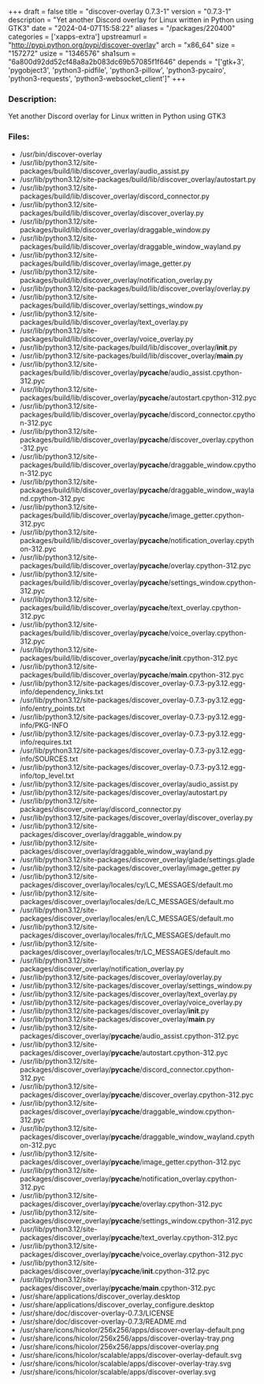 +++
draft = false
title = "discover-overlay 0.7.3-1"
version = "0.7.3-1"
description = "Yet another Discord overlay for Linux written in Python using GTK3"
date = "2024-04-07T15:58:22"
aliases = "/packages/220400"
categories = ['xapps-extra']
upstreamurl = "http://pypi.python.org/pypi/discover-overlay"
arch = "x86_64"
size = "157272"
usize = "1346576"
sha1sum = "6a800d92dd52cf48a8a2b083dc69b57085f1f646"
depends = "['gtk+3', 'pygobject3', 'python3-pidfile', 'python3-pillow', 'python3-pycairo', 'python3-requests', 'python3-websocket_client']"
+++
### Description: 
Yet another Discord overlay for Linux written in Python using GTK3

### Files: 
* /usr/bin/discover-overlay
* /usr/lib/python3.12/site-packages/build/lib/discover_overlay/audio_assist.py
* /usr/lib/python3.12/site-packages/build/lib/discover_overlay/autostart.py
* /usr/lib/python3.12/site-packages/build/lib/discover_overlay/discord_connector.py
* /usr/lib/python3.12/site-packages/build/lib/discover_overlay/discover_overlay.py
* /usr/lib/python3.12/site-packages/build/lib/discover_overlay/draggable_window.py
* /usr/lib/python3.12/site-packages/build/lib/discover_overlay/draggable_window_wayland.py
* /usr/lib/python3.12/site-packages/build/lib/discover_overlay/image_getter.py
* /usr/lib/python3.12/site-packages/build/lib/discover_overlay/notification_overlay.py
* /usr/lib/python3.12/site-packages/build/lib/discover_overlay/overlay.py
* /usr/lib/python3.12/site-packages/build/lib/discover_overlay/settings_window.py
* /usr/lib/python3.12/site-packages/build/lib/discover_overlay/text_overlay.py
* /usr/lib/python3.12/site-packages/build/lib/discover_overlay/voice_overlay.py
* /usr/lib/python3.12/site-packages/build/lib/discover_overlay/__init__.py
* /usr/lib/python3.12/site-packages/build/lib/discover_overlay/__main__.py
* /usr/lib/python3.12/site-packages/build/lib/discover_overlay/__pycache__/audio_assist.cpython-312.pyc
* /usr/lib/python3.12/site-packages/build/lib/discover_overlay/__pycache__/autostart.cpython-312.pyc
* /usr/lib/python3.12/site-packages/build/lib/discover_overlay/__pycache__/discord_connector.cpython-312.pyc
* /usr/lib/python3.12/site-packages/build/lib/discover_overlay/__pycache__/discover_overlay.cpython-312.pyc
* /usr/lib/python3.12/site-packages/build/lib/discover_overlay/__pycache__/draggable_window.cpython-312.pyc
* /usr/lib/python3.12/site-packages/build/lib/discover_overlay/__pycache__/draggable_window_wayland.cpython-312.pyc
* /usr/lib/python3.12/site-packages/build/lib/discover_overlay/__pycache__/image_getter.cpython-312.pyc
* /usr/lib/python3.12/site-packages/build/lib/discover_overlay/__pycache__/notification_overlay.cpython-312.pyc
* /usr/lib/python3.12/site-packages/build/lib/discover_overlay/__pycache__/overlay.cpython-312.pyc
* /usr/lib/python3.12/site-packages/build/lib/discover_overlay/__pycache__/settings_window.cpython-312.pyc
* /usr/lib/python3.12/site-packages/build/lib/discover_overlay/__pycache__/text_overlay.cpython-312.pyc
* /usr/lib/python3.12/site-packages/build/lib/discover_overlay/__pycache__/voice_overlay.cpython-312.pyc
* /usr/lib/python3.12/site-packages/build/lib/discover_overlay/__pycache__/__init__.cpython-312.pyc
* /usr/lib/python3.12/site-packages/build/lib/discover_overlay/__pycache__/__main__.cpython-312.pyc
* /usr/lib/python3.12/site-packages/discover_overlay-0.7.3-py3.12.egg-info/dependency_links.txt
* /usr/lib/python3.12/site-packages/discover_overlay-0.7.3-py3.12.egg-info/entry_points.txt
* /usr/lib/python3.12/site-packages/discover_overlay-0.7.3-py3.12.egg-info/PKG-INFO
* /usr/lib/python3.12/site-packages/discover_overlay-0.7.3-py3.12.egg-info/requires.txt
* /usr/lib/python3.12/site-packages/discover_overlay-0.7.3-py3.12.egg-info/SOURCES.txt
* /usr/lib/python3.12/site-packages/discover_overlay-0.7.3-py3.12.egg-info/top_level.txt
* /usr/lib/python3.12/site-packages/discover_overlay/audio_assist.py
* /usr/lib/python3.12/site-packages/discover_overlay/autostart.py
* /usr/lib/python3.12/site-packages/discover_overlay/discord_connector.py
* /usr/lib/python3.12/site-packages/discover_overlay/discover_overlay.py
* /usr/lib/python3.12/site-packages/discover_overlay/draggable_window.py
* /usr/lib/python3.12/site-packages/discover_overlay/draggable_window_wayland.py
* /usr/lib/python3.12/site-packages/discover_overlay/glade/settings.glade
* /usr/lib/python3.12/site-packages/discover_overlay/image_getter.py
* /usr/lib/python3.12/site-packages/discover_overlay/locales/cy/LC_MESSAGES/default.mo
* /usr/lib/python3.12/site-packages/discover_overlay/locales/de/LC_MESSAGES/default.mo
* /usr/lib/python3.12/site-packages/discover_overlay/locales/en/LC_MESSAGES/default.mo
* /usr/lib/python3.12/site-packages/discover_overlay/locales/fr/LC_MESSAGES/default.mo
* /usr/lib/python3.12/site-packages/discover_overlay/locales/tr/LC_MESSAGES/default.mo
* /usr/lib/python3.12/site-packages/discover_overlay/notification_overlay.py
* /usr/lib/python3.12/site-packages/discover_overlay/overlay.py
* /usr/lib/python3.12/site-packages/discover_overlay/settings_window.py
* /usr/lib/python3.12/site-packages/discover_overlay/text_overlay.py
* /usr/lib/python3.12/site-packages/discover_overlay/voice_overlay.py
* /usr/lib/python3.12/site-packages/discover_overlay/__init__.py
* /usr/lib/python3.12/site-packages/discover_overlay/__main__.py
* /usr/lib/python3.12/site-packages/discover_overlay/__pycache__/audio_assist.cpython-312.pyc
* /usr/lib/python3.12/site-packages/discover_overlay/__pycache__/autostart.cpython-312.pyc
* /usr/lib/python3.12/site-packages/discover_overlay/__pycache__/discord_connector.cpython-312.pyc
* /usr/lib/python3.12/site-packages/discover_overlay/__pycache__/discover_overlay.cpython-312.pyc
* /usr/lib/python3.12/site-packages/discover_overlay/__pycache__/draggable_window.cpython-312.pyc
* /usr/lib/python3.12/site-packages/discover_overlay/__pycache__/draggable_window_wayland.cpython-312.pyc
* /usr/lib/python3.12/site-packages/discover_overlay/__pycache__/image_getter.cpython-312.pyc
* /usr/lib/python3.12/site-packages/discover_overlay/__pycache__/notification_overlay.cpython-312.pyc
* /usr/lib/python3.12/site-packages/discover_overlay/__pycache__/overlay.cpython-312.pyc
* /usr/lib/python3.12/site-packages/discover_overlay/__pycache__/settings_window.cpython-312.pyc
* /usr/lib/python3.12/site-packages/discover_overlay/__pycache__/text_overlay.cpython-312.pyc
* /usr/lib/python3.12/site-packages/discover_overlay/__pycache__/voice_overlay.cpython-312.pyc
* /usr/lib/python3.12/site-packages/discover_overlay/__pycache__/__init__.cpython-312.pyc
* /usr/lib/python3.12/site-packages/discover_overlay/__pycache__/__main__.cpython-312.pyc
* /usr/share/applications/discover_overlay.desktop
* /usr/share/applications/discover_overlay_configure.desktop
* /usr/share/doc/discover-overlay-0.7.3/LICENSE
* /usr/share/doc/discover-overlay-0.7.3/README.md
* /usr/share/icons/hicolor/256x256/apps/discover-overlay-default.png
* /usr/share/icons/hicolor/256x256/apps/discover-overlay-tray.png
* /usr/share/icons/hicolor/256x256/apps/discover-overlay.png
* /usr/share/icons/hicolor/scalable/apps/discover-overlay-default.svg
* /usr/share/icons/hicolor/scalable/apps/discover-overlay-tray.svg
* /usr/share/icons/hicolor/scalable/apps/discover-overlay.svg
